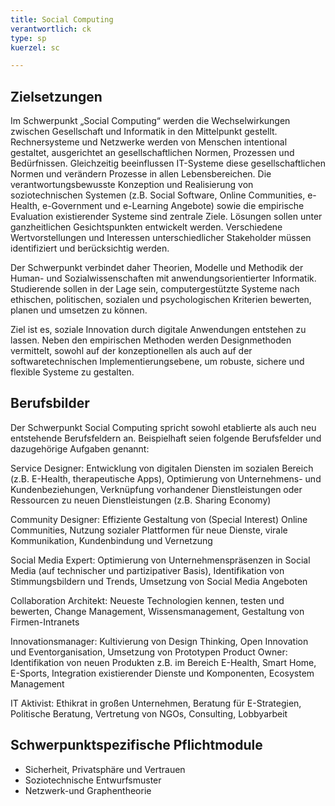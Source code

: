 ```yaml
---
title: Social Computing
verantwortlich: ck
type: sp
kuerzel: sc

---
```


## Zielsetzungen

Im Schwerpunkt „Social Computing“ werden die Wechselwirkungen zwischen Gesellschaft und Informatik in den Mittelpunkt gestellt. Rechnersysteme und Netzwerke werden von Menschen intentional gestaltet, ausgerichtet an gesellschaftlichen Normen, Prozessen und Bedürfnissen. Gleichzeitig beeinflussen IT-Systeme diese gesellschaftlichen Normen und verändern Prozesse in allen Lebensbereichen. Die verantwortungsbewusste Konzeption und Realisierung von soziotechnischen Systemen (z.B. Social Software, Online Communities, e-Health, e-Government und e-Learning Angebote) sowie die empirische Evaluation existierender Systeme sind zentrale Ziele. Lösungen sollen unter ganzheitlichen Gesichtspunkten entwickelt werden. Verschiedene Wertvorstellungen und Interessen unterschiedlicher Stakeholder müssen identifiziert und berücksichtig werden. 

Der Schwerpunkt verbindet daher Theorien, Modelle und Methodik der Human- und Sozialwissenschaften mit anwendungsorientierter Informatik. Studierende sollen in der Lage sein, computergestützte Systeme nach ethischen, politischen, sozialen und psychologischen Kriterien bewerten, planen und umsetzen zu können. 

Ziel ist es, soziale Innovation durch digitale Anwendungen entstehen zu lassen. Neben den empirischen Methoden werden Designmethoden vermittelt, sowohl auf der konzeptionellen als auch auf der softwaretechnischen Implementierungsebene, um robuste, sichere und flexible Systeme zu gestalten. 

## Berufsbilder
Der Schwerpunkt Social Computing spricht sowohl etablierte als auch neu entstehende Berufsfeldern an. Beispielhaft seien folgende Berufsfelder und dazugehörige Aufgaben genannt:

Service Designer: Entwicklung von digitalen Diensten im sozialen Bereich (z.B. E-Health, therapeutische Apps), Optimierung von Unternehmens- und Kundenbeziehungen, Verknüpfung vorhandener Dienstleistungen oder Ressourcen zu neuen Dienstleistungen (z.B. Sharing Economy)

Community Designer: Effiziente Gestaltung von (Special Interest) Online Communities, Nutzung sozialer Plattformen für neue Dienste, virale Kommunikation, Kundenbindung und Vernetzung

Social Media Expert: Optimierung von Unternehmenspräsenzen in Social Media
(auf technischer und partizipativer Basis), Identifikation von Stimmungsbildern und Trends, Umsetzung von Social Media Angeboten 

Collaboration Architekt: Neueste Technologien kennen, testen und bewerten, Change Management, Wissensmanagement, Gestaltung von Firmen-Intranets

Innovationsmanager: Kultivierung von Design Thinking, Open Innovation und Eventorganisation, Umsetzung von Prototypen
Product Owner: Identifikation von neuen Produkten z.B. im Bereich E-Health, Smart Home, E-Sports, Integration existierender Dienste und Komponenten, Ecosystem Management

IT Aktivist: Ethikrat in großen Unternehmen, Beratung für E-Strategien, Politische Beratung, Vertretung von NGOs, Consulting, Lobbyarbeit


## Schwerpunktspezifische Pflichtmodule

- Sicherheit, Privatsphäre und Vertrauen
- Soziotechnische Entwurfsmuster
- Netzwerk-und Graphentheorie

